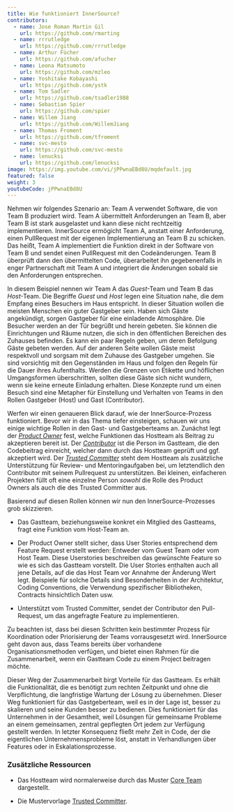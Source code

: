 ```yaml
---
title: Wie funktioniert InnerSource?
contributors:
  - name: Jose Roman Martin Gil
    url: https://github.com/rmarting
  - name: rrrutledge
    url: https://github.com/rrrutledge
  - name: Arthur Fücher
    url: https://github.com/afucher
  - name: Leona Matsumoto
    url: https://github.com/mzleo
  - name: Yoshitake Kobayashi
    url: https://github.com/ystk
  - name: Tom Sadler
    url: https://github.com/tsadler1988
  - name: Sebastian Spier
    url: https://github.com/spier
  - name: Willem Jiang
    url: https://github.com/WillemJiang
  - name: Thomas Froment
    url: https://github.com/tfroment
  - name: svc-mesto
    url: https://github.com/svc-mesto
  - name: lenucksi
    url: https://github.com/lenucksi
image: https://img.youtube.com/vi/jPPwnaEBd8U/mqdefault.jpg
featured: false
weight: 3
youtubeCode: jPPwnaEBd8U
---
```

<div class="paragraph">
<p>Nehmen wir folgendes Szenario an: Team A verwendet Software, die von Team B produziert wird.
Team A übermittelt Anforderungen an Team B, aber Team B ist stark ausgelastet und kann diese nicht rechtzeitig implementieren.
InnerSource ermögicht Team A, anstatt einer Anforderung, einen PullRequest mit der eigenen Implementierung an Team B zu schicken.
Das heißt, Team A implementiert die Funktion direkt in der Software von Team B und sendet einen PullRequest mit den Codeänderungen.
Team B überprüft dann den übermittelten Code, überarbeitet ihn gegebenenfalls in enger Partnerschaft mit Team A und integriert die Änderungen sobald sie den Anforderungen entsprechen.</p>
</div>
<div class="paragraph">
<p>In diesem Beispiel nennen wir Team A das <em>Guest</em>-Team und Team B das <em>Host</em>-Team.
Die Begriffe <em>Guest</em> und <em>Host</em> legen eine Situation nahe, die dem Empfang eines Besuchers im Haus entspricht.
In dieser Situation wollen die meisten Menschen ein guter Gastgeber sein.
Haben sich Gäste angekündigt, sorgen Gastgeber für eine einladende Atmosphäre.
Die Besucher werden an der Tür begrüßt und herein gebeten.
Sie können die Einrichtungen und Räume nutzen, die sich in den öffentlichen Bereichen des Zuhauses befinden.
Es kann ein paar Regeln geben, um deren Befolgung Gäste gebeten werden.
Auf der anderen Seite wollen Gäste meist respektvoll und sorgsam mit dem Zuhause des Gastgeber umgehen.
Sie sind vorsichtig mit den Gegenständen im Haus und folgen den Regeln für die Dauer ihres Aufenthalts.
Werden die Grenzen von Etikette und höflichen Umgangsformen überschritten, sollten diese Gäste sich nicht wundern, wenn sie keine erneute Einladung erhalten.
Diese Konzepte rund um einen Besuch sind eine Metapher für Einstellung und Verhalten von Teams in den Rollen Gastgeber (Host) und Gast (Contributor).</p>
</div>
<div class="paragraph">
<p>Werfen wir einen genaueren Blick darauf, wie der InnerSource-Prozess funktioniert.
Bevor wir in das Thema tiefer einsteigen, schauen wir uns einige wichtige Rollen in den Gast- und Gastgeberteams an.
Zunächst legt der <a href="https://innersourcecommons.org/learn/learning-path/product-owner"><em>Product Owner</em></a> fest, welche Funktionen das Hostteam als Beitrag zu akzeptieren bereit ist.
Der <a href="https://innersourcecommons.org/learn/learning-path/contributor"><em>Contributor</em></a> ist die Person im Gastteam, die den Codebeitrag einreicht, welcher dann durch das Hostteam geprüft und ggf. akzeptiert wird.
Der <a href="https://innersourcecommons.org/learn/learning-path/trusted-committer"><em>Trusted Committer</em></a> steht dem Hostteam als zusätzliche Unterstützung für Review- und Mentoringaufgaben bei, um letztendlich den Contributor mit seinem Pullrequest zu unterstützen.
Bei kleinen, einfacheren Projekten füllt oft eine einzelne Person <em>sowohl</em> die Rolle des Product Owners als auch die des Trusted Committer aus.</p>
</div>
<div class="paragraph">
<p>Basierend auf diesen Rollen können wir nun den InnerSource-Prozesses grob skizzieren.</p>
</div>
<div class="ulist">
<ul>
<li>
<p>Das Gastteam, beziehungsweise konkret ein Mitglied des Gastteams, fragt eine Funktion vom Host-Team an.</p>
</li>
<li>
<p>Der Product Owner stellt sicher, dass User Stories entsprechend dem Feature Request erstellt werden: Entweder vom Guest Team oder vom Host Team.
Diese Userstories beschreiben das gewünschte Feature so wie es sich das Gastteam vorstellt.
Die User Stories enthalten auch all jene Details, auf die das Host Team vor Annahme der Änderung Wert legt.
Beispiele für solche Details sind Besonderheiten in der Architektur, Coding Conventions, die Verwendung spezifischer Bibliotheken, Contracts hinsichtlich Daten usw.</p>
</li>
<li>
<p>Unterstützt vom Trusted Committer, sendet der Contributor den Pull-Request, um das angefragte Feature zu implementieren.</p>
</li>
</ul>
</div>
<div class="paragraph">
<p>Zu beachten ist, dass bei diesen Schritten kein bestimmter Prozess für Koordination oder Priorisierung der Teams vorrausgesetzt wird.
InnerSource geht davon aus, dass Teams bereits über vorhandene Organisationsmethoden verfügen, und bietet einen Rahmen für die Zusammenarbeit, wenn ein Gastteam Code zu einem Project beitragen möchte.</p>
</div>
<div class="paragraph">
<p>Dieser Weg der Zusammenarbeit birgt Vorteile für das Gastteam. Es erhält die Funktionalität, die es benötigt zum rechten Zeitpunkt und ohne die Verpflichtung, die langfristige Wartung der Lösung zu übernehmen.
Dieser Weg funktioniert für das Gastgeberteam, weil es in der Lage ist, besser zu skalieren und seine Kunden besser zu bedienen.
Dies funktioniert für das Unternehmen in der Gesamtheit, weil Lösungen für gemeinsame Probleme an einem gemeinsamen, zentral gepflegten Ort jedem zur Verfügung gestellt werden.
In letzter Konsequenz fließt mehr Zeit in Code, der die eigentlichen Unternehmensprobleme löst, anstatt in Verhandlungen über Features oder in Eskalationsprozesse.</p>
</div>
<div class="sect2">
<h3 id="_zusätzliche_ressourcen">Zusätzliche Ressourcen</h3>
<div class="ulist">
<ul>
<li>
<p>Das Hostteam wird normalerweise durch das Muster <a href="https://patterns.innersourcecommons.org/p/core-team">Core Team</a> dargestellt.</p>
</li>
<li>
<p>Die Mustervorlage <a href="https://patterns.innersourcecommons.org/p/trusted-committer">Trusted Committer</a>.</p>
</li>
</ul>
</div>
</div>
<!--- This file autogenerated from https://github.com/InnerSourceCommons/InnerSourceLearningPath/blob/main/scripts -->
